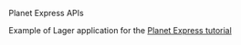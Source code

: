 Planet Express APIs

Example of Lager application for the [Planet Express tutorial](https://lagerjs.github.io/lager/planet-express.html)
